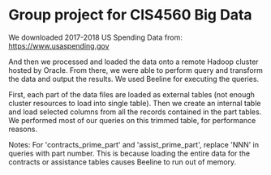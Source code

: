 # Group project for CIS4560 Big Data

We downloaded 2017-2018 US Spending Data from:
https://www.usaspending.gov

And then we processed and loaded the data onto a remote Hadoop cluster hosted by Oracle.
From there, we were able to perform query and transform the data and output the results.
We used Beeline for executing the queries.

First, each part of the data files are loaded as external tables (not enough cluster resources to load into single table).
Then we create an internal table and load selected columns from all the records contained in the part tables.
We performed most of our queries on this trimmed table, for performance reasons.

Notes:
For 'contracts_prime_part' and 'assist_prime_part', replace 'NNN' in queries with part number.
This is because loading the entire data for the contracts or assistance tables causes Beeline to run out of memory.
